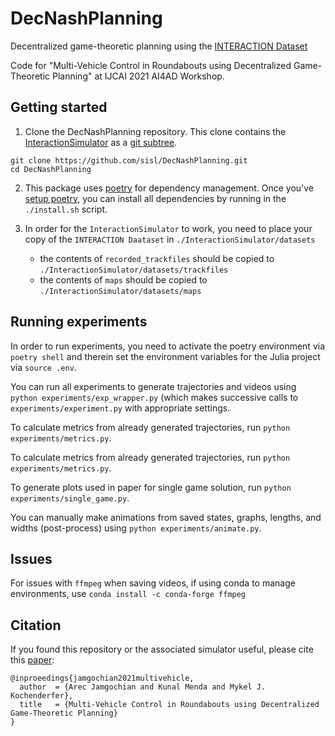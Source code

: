# DecNashPlanning
Decentralized game-theoretic planning using the [INTERACTION Dataset](https://interaction-dataset.com/)

Code for "Multi-Vehicle Control in Roundabouts using Decentralized Game-Theoretic Planning" at IJCAI 2021 AI4AD Workshop.

## Getting started

1. Clone the DecNashPlanning repository. This clone contains the [InteractionSimulator](https://github.com/sisl/InteractionSimulator.git) as a [git subtree](https://www.atlassian.com/git/tutorials/git-subtree).
```
git clone https://github.com/sisl/DecNashPlanning.git
cd DecNashPlanning
```

2. This package uses [poetry](https://python-poetry.org/) for dependency management. Once you've [setup poetry](https://python-poetry.org/docs/#installation), you can install all dependencies by running in the `./install.sh` script.

3. In order for the `InteractionSimulator` to work, you need to place your copy of the `INTERACTION Daataset` in `./InteractionSimulator/datasets`
    - the contents of `recorded_trackfiles` should be copied to `./InteractionSimulator/datasets/trackfiles`
    - the contents of `maps` should be copied to `./InteractionSimulator/datasets/maps`

## Running experiments

In order to run experiments, you need to activate the poetry environment via `poetry shell` and therein set the environment variables for the Julia project via `source .env`.

You can run all experiments to generate trajectories and videos using `python experiments/exp_wrapper.py` (which makes successive calls to `experiments/experiment.py` with appropriate settings.

To calculate metrics from already generated trajectories, run `python experiments/metrics.py`.

To calculate metrics from already generated trajectories, run `python experiments/metrics.py`.

To generate plots used in paper for single game solution, run `python experiments/single_game.py`.

You can manually make animations from saved states, graphs, lengths, and widths (post-process) using `python experiments/animate.py`.

## Issues
For issues with `ffmpeg` when saving videos, if using conda to manage environments, use `conda install -c conda-forge ffmpeg`

## Citation

If you found this repository or the associated simulator useful, please cite this [paper](https://www.dropbox.com/s/kd19us8447fhabu/19.pdf?dl=0):

```
@inproeedings{jamgochian2021multivehicle,
  author  = {Arec Jamgochian and Kunal Menda and Mykel J. Kochenderfer},
  title   = {Multi-Vehicle Control in Roundabouts using Decentralized Game-Theoretic Planning}
}
```
